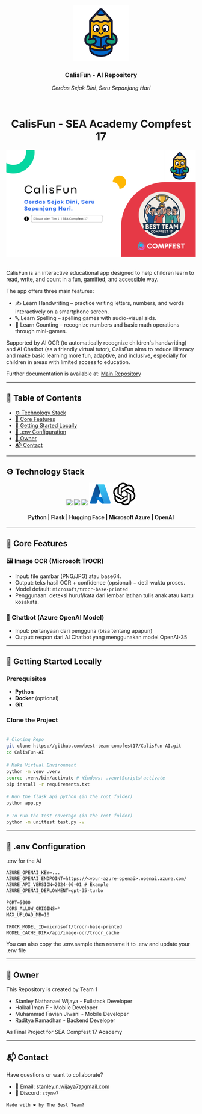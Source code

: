 <div align="center">
    <div>
        <img height="150px" src="./Images/logo.png" alt="CalisFun Logo"/>
    </div>
    <div>
            <h3><b>CalisFun - AI Repository</b></h3>
            <p><i>Cerdas Sejak Dini, Seru Sepanjang Hari</i></p>
    </div>      
</div>
<br>
<h1 align="center">CalisFun - SEA Academy Compfest 17</h1>
<div align="center">

<img src="./Images/banner.png" alt="CalisFun Preview"/>

</div>
<br>

CalisFun is an interactive educational app designed to help children learn to read, write, and count in a fun, gamified, and accessible way.

The app offers three main features:

<ul>
<li>✍️ Learn Handwriting – practice writing letters, numbers, and words interactively on a smartphone screen.</li>
<li>🔤 Learn Spelling – spelling games with audio-visual aids.</li>
<li>🔢 Learn Counting – recognize numbers and basic math operations through mini-games.</li>
</ul>

Supported by AI OCR (to automatically recognize children's handwriting) and AI Chatbot (as a friendly virtual tutor), CalisFun aims to reduce illiteracy and make basic learning more fun, adaptive, and inclusive, especially for children in areas with limited access to education.

Further documentation is available at: <a href="">Main Repository</a>

<!-- CalisFun adalah aplikasi edukasi interaktif yang dirancang untuk membantu anak-anak belajar membaca, menulis, dan berhitung dengan cara yang seru, gamified, dan mudah diakses.

Aplikasi ini menghadirkan tiga fitur utama:

<ul>
<li>✍️ Learn Handwriting – latihan menulis huruf, angka, dan kata secara interaktif di layar smartphone.</li>
<li>🔤 Learn Spelling – permainan mengeja kata dengan bantuan audio-visual.</li>
<li>🔢 Learn Counting – pengenalan angka dan operasi matematika dasar melalui mini games.</li>
</ul>

Didukung dengan AI OCR (untuk mengenali tulisan anak secara otomatis) dan AI Chatbot (sebagai tutor virtual yang ramah), CalisFun bertujuan untuk mengurangi angka buta aksara serta menjadikan proses belajar dasar lebih menyenangkan, adaptif, dan inklusif, terutama bagi anak-anak di wilayah dengan keterbatasan akses pendidikan.

Dokumentasi Lebih Lanjut berada di: <a href="">Main Repository</a> -->

---

## 📃 Table of Contents
- [⚙️ Technology Stack](#-technology-stack)
- [🧩 Core Features](#-core-features)
- [🧰 Getting Started Locally](#-getting-started-locally)
- [🔐 .env Configuration](#-env-configuration)
- [👥 Owner](#-owner)
- [📬 Contact](#-contact)

---

## ⚙️ Technology Stack

<div align="center">

<kbd><img src="https://raw.githubusercontent.com/marwin1991/profile-technology-icons/refs/heads/main/icons/python.png" height="60" /></kbd>
<kbd><img src="https://raw.githubusercontent.com/marwin1991/profile-technology-icons/refs/heads/main/icons/flask.png" height="60" /></kbd>
<kbd><img src="https://huggingface.co/front/assets/huggingface_logo-noborder.svg" height="60" /></kbd>
<kbd><img src="./Images/tech/azure.png" height="60" /></kbd>
<kbd><img src="./Images/tech/openai.png" height="60" /></kbd>

</div>

<div align="center">
<h4>Python | Flask | Hugging Face | Microsoft Azure | OpenAI</h4>
</div>

---

## 🧩 Core Features

### 🖼️ Image OCR (Microsoft TrOCR)
- Input: file gambar (PNG/JPG) atau base64.
- Output: teks hasil OCR + confidence (opsional) + detil waktu proses.
- Model default: `microsoft/trocr-base-printed`
- Penggunaan: deteksi huruf/kata dari lembar latihan tulis anak atau kartu kosakata.

### 💬 Chatbot (Azure OpenAI Model)
- Input: pertanyaan dari pengguna (bisa tentang apapun)
- Output: respon dari AI Chatbot yang menggunakan model OpenAI-35

---

## 🧰 Getting Started Locally

### Prerequisites
- **Python**
- **Docker** (optional)
- **Git**

### Clone the Project
```bash

# Cloning Repo
git clone https://github.com/best-team-compfest17/CalisFun-AI.git
cd CalisFun-AI

# Make Virtual Environment
python -m venv .venv
source .venv/bin/activate # Windows: .venv\Scripts\activate
pip install -r requirements.txt

# Run the flask api python (in the root folder)
python app.py

# To run the test coverage (in the root folder)
python -m unittest test.py -v
```

---

## 🔐 .env Configuration

.env for the AI
```
AZURE_OPENAI_KEY=...
AZURE_OPENAI_ENDPOINT=https://<your-azure-openai>.openai.azure.com/
AZURE_API_VERSION=2024-06-01 # Example
AZURE_OPENAI_DEPLOYMENT=gpt-35-turbo

PORT=5000
CORS_ALLOW_ORIGINS=*
MAX_UPLOAD_MB=10

TROCR_MODEL_ID=microsoft/trocr-base-printed
MODEL_CACHE_DIR=/app/image-ocr/trocr_cache
```

You can also copy the .env.sample then rename it to .env and update your .env file

---

## 👥 Owner

This Repository is created by Team 1
<ul>
<li>Stanley Nathanael Wijaya - Fullstack Developer</li>
<li>Haikal Iman F - Mobile Developer</li>
<li>Muhammad Favian Jiwani - Mobile Developer</li>
<li>Raditya Ramadhan - Backend Developer</li>
</ul>
As Final Project for SEA Compfest 17 Academy

---

## 📬 Contact
Have questions or want to collaborate?

- 📧 Email: stanley.n.wijaya7@gmail.com
- 💬 Discord: `stynw7`

<code>Made with ❤️ by The Best Team?</code>